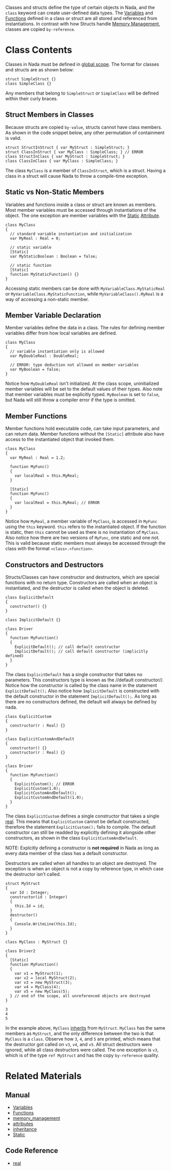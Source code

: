 Classes and structs define the type of certain objects in Nada, and the `class` keyword can create user-defined data types.  The [Variables](variables_and_data_types.md) and [Functions](functions.md) defined in a class or struct are all stored and referenced from instantiations.  In contrast with how Structs handle [Memory Management](memory_management.md), classes are copied `by-reference`.

 # Class Contents
Classes in Nada must be defined in [global scope](variables_and_data_types.md#global-scope).  The format for classes and structs are as shown below:

```lang=csharp, name=Simple Classes
struct SimpleStruct {}
class SimpleClass {}
```

Any members that belong to `SimpleStruct` or `SimpleClass` will be defined within their curly braces.

 ## Struct Members in Classes
Because structs are copied `by-value`, structs cannot have class members.  As shown in the code snippet below, any other permutation of containment is valid.

```lang=csharp, name=Classes and Structs in Classes and Structs
struct StructInStruct { var MyStruct : SimpleStruct; }
struct ClassInStruct { var MyClass : SimpleClass; } // ERROR
class StructInClass { var MyStruct : SimpleStruct; }
class ClassInClass { var MyClass : SimpleClass; }
```

The class `MyClass` is a member of `ClassInStruct`, which is a struct.  Having a class in a struct will cause Nada to throw a compile-time exception.

 ## Static vs Non-Static Members
Variables and functions inside a class or struct are known as members. Most member variables must be accessed through instantiations of the object.  The one exception are member variables with the [Static](attributes.md#static) [Attribute](attributes.md).

```lang=csharp, name=Static Members
class MyClass
{
  // standard variable instantiation and initialization
  var MyReal : Real = 0;
  
  // static variable
  [Static]
  var MyStaticBoolean : Boolean = false;
  
  // static function
  [Static]
  function MyStaticFunction() {}
}
```

Accessing static members can be done with `MyVariableClass.MyStaticReal` or `MyVariableClass.MyStaticFunction`, while `MyVariableClass().MyReal` is a way of accessing a non-static member.

 ## Member Variable Declaration
Member variables define the data in a class.  The rules for defining member variables differ from how local variables are defined.

```lang=csharp, name=Member Variables
class MyClass
{
  // variable instantiation only is allowed
  var MyDoubleReal : DoubleReal;
  
  // ERROR: type deduction not allowed on member variables
  var MyBoolean = false;
}
```
Notice how `MyDoubleReal` isn't initialized.  At the class scope, uninitialized member variables will be set to the default values of their types. Also note that member variables must be explicitly typed.  `MyBoolean` is set to `false`, but Nada will still throw a compiler error if the type is omitted.

 ## Member Functions
Member functions hold executable code, can take input parameters, and can return data.  Member functions without the `[Static]` attribute  also have access to the instantiated object that invoked them.

```lang=csharp, name=Member Functions
class MyClass
{
  var MyReal : Real = 1.2;
  
  function MyFunc()
  {
    var localReal = this.MyReal;
  }
  
  [Static]
  function MyFunc()
  {
    var localReal = this.MyReal; // ERROR
  }
}
```

Notice how `MyReal`, a member variable of `MyClass`, is accessed in `MyFunc` using the `this` keyword.  `this` refers to the instantiated object.  If the function is static, then `this` cannot be used as there is no instantiation of `MyClass`.  Also notice how there are two versions of `MyFunc`, one static and one not.  This is valid because static members must always be accessed through the class with the format `<class>.<function>`.

 ## Constructors and Destructors
Structs/Classes can have constructor and destructors, which are special functions with no return type.  Constructors are called when an object is instantiated, and the destructor is called when the object is deleted.

```lang=csharp, name=Default Constructor
class ExplicitDefault
{
  constructor() {}
}

class ImplicitDefault {}

class Driver
{
  function MyFunction()
  {
    ExplicitDefault(); // call default constructor
    ImplicitDefault(); // call default constructor (implicitly defined)
  }
}
```
The class `ExplicitDefault` has a single constructor that takes no parameters.  This constructors type is known as the //default constructor//.  Notice how the constructor is called by the class name in the statement `ExplicitDefault();`  Also notice how `ImplicitDefault` is constructed with the default constructor in the statement `ImplicitDefault();`.  As long as there are no constructors defined, the default will always be defined by nada.

```lang=csharp, name=Custom Constructors
class ExplicitCustom
{
  constructor(r : Real) {}
}

class ExplicitCustomAndDefault
{
  constructor() {}
  constructor(r : Real) {}
}

class Driver
{
  function MyFunction()
  {
    ExplicitCustom(); // ERROR
    ExplicitCustom(1.0);
    ExplicitCustomAndDefault();
    ExplicitCustomAndDefault(1.0);
  }
}
```

The class `ExplicitCustom` defines a single constructor that takes a single [real](../../../code_reference/nada_base_types/real.md).  This means that `ExplicitCustom` cannot be default constructed, therefore the statement `ExplicitCustom();` fails to compile.  The default constructor can still be readded by explicitly defining it alongside other constructors, as shown in the class `ExplicitCustomAndDefault`.

NOTE: Explcitly defining a constructor is **not required** in Nada as long as every data member of the class has a default constructor.

Destructors are called when all handles to an object are destroyed.  The exception is when an object is not a copy by reference type, in which case the destructor isn't called.

```lang=csharp, name=Destructors
struct MyStruct
{
  var Id : Integer;
  constructor(id : Integer)
  {
    this.Id = id;
  }
  destructor()
  {
    Console.WriteLine(this.Id);
  }
}

class MyClass : MyStruct {}

class Driver2
{
  [Static]
  function MyFunction()
  {
    var v1 = MyStruct(1);
    var v2 = local MyStruct(2);
    var v3 = new MyStruct(3);
    var v4 = MyClass(4);
    var v5 = new MyClass(5);
  } // end of the scope, all unreferenced objects are destroyed
}
```
```name=Console window
3
4
5
```

In the example above, `MyClass` [inherits](inheritance.md) from `MyStruct`.  `MyClass` has the same members as `MyStruct`, and the only difference between the two is that `MyClass` is a `class`.  Observe how `3`, `4`, and `5` are printed, which means that the destructor got called on `v3`, `v4`, and `v5`.  All struct destructors were ignored, while all class destructors were called.  The one exception is `v3`, which is of the type `ref MyStruct` and has the copy `by-reference` quality.

 # Related Materials
 ## Manual
- [Variables](variables_and_data_types.md)
- [Functions](functions.md)
- [memory_management](memory_management.md)
- [attributes](attributes.md)
- [inheritance](inheritance.md)
- [Static](attributes.md#static)

 ## Code Reference
- [real](../../../code_reference/nada_base_types/real.md) 

 